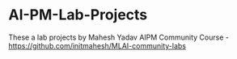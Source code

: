 # AI-PM-Lab-Projects
These a lab projects by Mahesh Yadav AIPM Community Course - https://github.com/initmahesh/MLAI-community-labs
